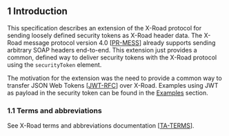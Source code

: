 ## 1 Introduction

This specification describes an extension of the X-Road protocol for sending loosely defined security tokens as X-Road header data.
The X-Road message protocol version 4.0 \[[PR-MESS](#Ref_PR-MESS)\] already supports sending arbitrary SOAP headers end-to-end. This
extension just provides a common, defined way to deliver security tokens with the X-Road protocol using the `securityToken` element. 

The motivation for the extension was the need to provide a common way to transfer JSON Web Tokens \[[JWT-RFC](#Ref_JWT-RFC)\] over X-Road.
Examples using JWT as payload in the security token can be found in the [Examples](#examples) section.

### 1.1 Terms and abbreviations

See X-Road terms and abbreviations documentation \[[TA-TERMS](#Ref_TERMS)\].